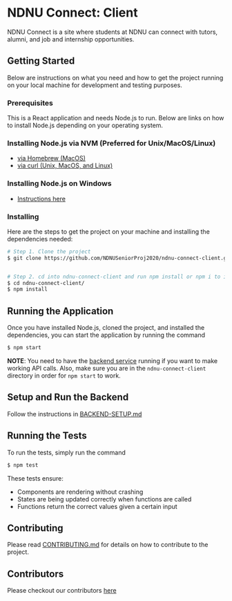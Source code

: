 # NDNU Connect: Client

NDNU Connect is a site where students at NDNU can connect with tutors, alumni, and job and internship opportunities.

## Getting Started

Below are instructions on what you need and how to get the project running on your local machine for development and testing purposes.

### Prerequisites

This is a React application and needs Node.js to run. Below are links on how to install Node.js depending on your operating system.

### Installing Node.js via NVM (Preferred for Unix/MacOS/Linux)

* [via Homebrew (MacOS)](https://medium.com/@jamesauble/install-nvm-on-mac-with-brew-adb921fb92cc)
* [via curl (Unix, MacOS, and Linux)](https://itnext.io/nvm-the-easiest-way-to-switch-node-js-environments-on-your-machine-in-a-flash-17babb7d5f1b)

### Installing Node.js on Windows

* [Instructions here](https://www.guru99.com/download-install-node-js.html)

### Installing

Here are the steps to get the project on your machine and installing the dependencies needed:

```bash
# Step 1. Clone the project
$ git clone https://github.com/NDNUSeniorProj2020/ndnu-connect-client.git


# Step 2. cd into ndnu-connect-client and run npm install or npm i to install dependencies
$ cd ndnu-connect-client/
$ npm install
```

## Running the Application

Once you have installed Node.js, cloned the project, and installed the dependencies, you can start the application by running the command

```bash
$ npm start
```

**NOTE**: You need to have the [backend service](https://github.com/NDNUSeniorProj2020/ndnu-connect) running if you want to make working API calls. Also, make sure you are in the `ndnu-connect-client` directory in order for `npm start` to work.

## Setup and Run the Backend

Follow the instructions in [BACKEND-SETUP.md](BACKEND-SETUP.md)

## Running the Tests

To run the tests, simply run the command

```bash
$ npm test
```

These tests ensure:

* Components are rendering without crashing
* States are being updated correctly when functions are called
* Functions return the correct values given a certain input

## Contributing

Please read [CONTRIBUTING.md](CONTRIBUTING.md) for details on how to contribute to the project.

## Contributors

Please checkout our contributors [here](CONTRIBUTORS.md)
